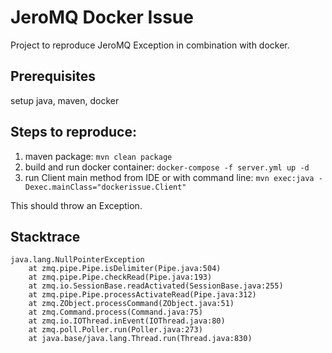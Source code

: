 # JeroMQ Docker Issue

Project to reproduce JeroMQ Exception in combination with docker.

## Prerequisites
setup java, maven, docker

## Steps to reproduce:
1. maven package: `mvn clean package`
2. build and run docker container: `docker-compose -f server.yml up -d`
3. run Client main method from IDE or with command line: `mvn exec:java -Dexec.mainClass="dockerissue.Client"`

This should throw an Exception.

## Stacktrace
```` 
java.lang.NullPointerException
	at zmq.pipe.Pipe.isDelimiter(Pipe.java:504)
	at zmq.pipe.Pipe.checkRead(Pipe.java:193)
	at zmq.io.SessionBase.readActivated(SessionBase.java:255)
	at zmq.pipe.Pipe.processActivateRead(Pipe.java:312)
	at zmq.ZObject.processCommand(ZObject.java:51)
	at zmq.Command.process(Command.java:75)
	at zmq.io.IOThread.inEvent(IOThread.java:80)
	at zmq.poll.Poller.run(Poller.java:273)
	at java.base/java.lang.Thread.run(Thread.java:830)
````
